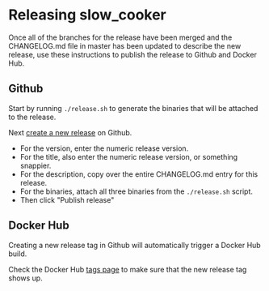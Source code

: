 # Releasing slow_cooker

Once all of the branches for the release have been merged and the CHANGELOG.md
file in master has been updated to describe the new release, use these
instructions to publish the release to Github and Docker Hub.

## Github

Start by running `./release.sh` to generate the binaries that will be attached
to the release.

Next [create a new release](https://github.com/BuoyantIO/slow_cooker/releases/new)
on Github.

* For the version, enter the numeric release version.
* For the title, also enter the numeric release version, or something snappier.
* For the description, copy over the entire CHANGELOG.md entry for this release.
* For the binaries, attach all three binaries from the `./release.sh` script.
* Then click "Publish release"

## Docker Hub

Creating a new release tag in Github will automatically trigger a Docker Hub build.

Check the Docker Hub [tags page](https://hub.docker.com/r/buoyantio/slow_cooker/tags/)
to make sure that the new release tag shows up.
